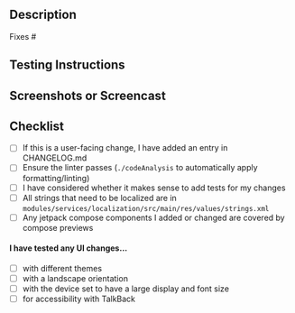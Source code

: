 ## Description
<!-- Please include a summary of what this PR is changing and why these changes are needed. -->

Fixes # <!-- issue number, if applicable -->

## Testing Instructions
<!-- Please include step by step instructions on how to test this PR. -->
<!-- 1. Tap on the Filters tab -->
<!-- 2. Tap on a filter -->
<!-- 3. etc. -->

## Screenshots or Screencast 
<!-- if applicable -->

## Checklist
- [ ] If this is a user-facing change, I have added an entry in CHANGELOG.md
- [ ] Ensure the linter passes (`./codeAnalysis` to automatically apply formatting/linting)
- [ ] I have considered whether it makes sense to add tests for my changes
- [ ] All strings that need to be localized are in `modules/services/localization/src/main/res/values/strings.xml`
- [ ] Any jetpack compose components I added or changed are covered by compose previews
 
#### I have tested any UI changes...
<!-- If this PR does not contain UI changes, ignore these items -->
- [ ] with different themes
- [ ] with a landscape orientation
- [ ] with the device set to have a large display and font size
- [ ] for accessibility with TalkBack
